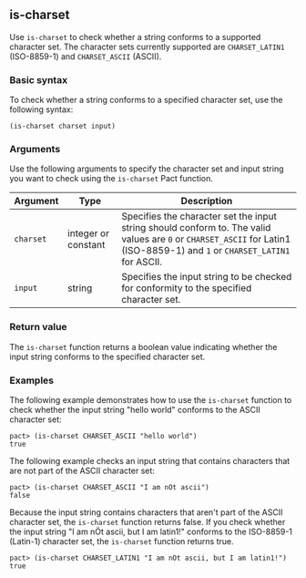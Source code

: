 ## is-charset

Use `is-charset` to check whether a string conforms to a supported character set.
The character sets currently supported are `CHARSET_LATIN1` (ISO-8859-1) and `CHARSET_ASCII` (ASCII).

### Basic syntax

To check whether a string conforms to a specified character set, use the following syntax:

```pact
(is-charset charset input)
```

### Arguments

Use the following arguments to specify the character set and input string you want to check using the `is-charset` Pact function.

| Argument | Type | Description |
| --- | --- | --- |
| `charset` | integer or constant | Specifies the character set the input string should conform to. The valid values are `0` or `CHARSET_ASCII` for Latin1 (ISO-8859-1) and `1` or `CHARSET_LATIN1` for ASCII. |
| `input` | string | Specifies the input string to be checked for conformity to the specified character set. |

### Return value

The `is-charset` function returns a boolean value indicating whether the input string conforms to the specified character set.

### Examples

The following example demonstrates how to use the `is-charset` function to check whether the input string "hello world" conforms to the ASCII character set:

```pact
pact> (is-charset CHARSET_ASCII "hello world")
true
```

The following example checks an input string that contains characters that are not part of the ASCII character set:

```pact
pact> (is-charset CHARSET_ASCII "I am nÖt ascii")
false
```

Because the input string contains characters that aren't part of the ASCII character set, the `is-charset` function returns false.
If you check whether the input string "I am nÖt ascii, but I am latin1!" conforms to the ISO-8859-1 (Latin-1) character set, the `is-charset` function returns true.

```pact
pact> (is-charset CHARSET_LATIN1 "I am nÖt ascii, but I am latin1!")
true
```

